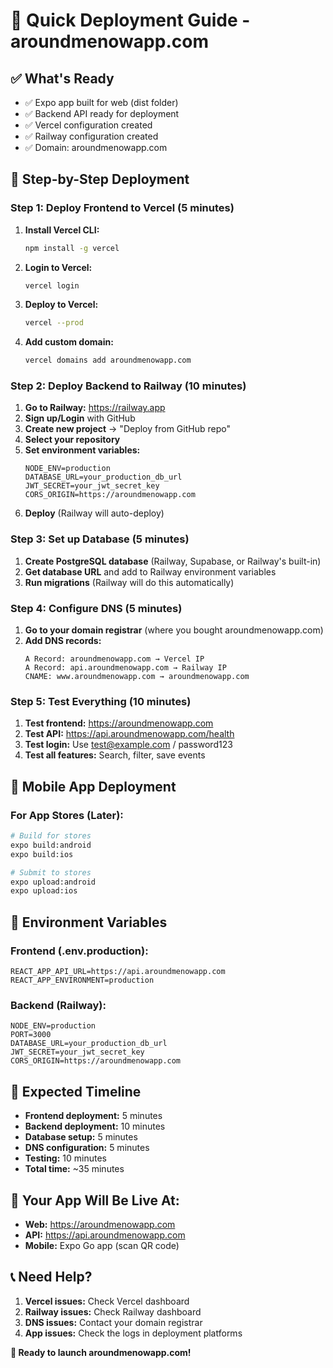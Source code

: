 # 🚀 Quick Deployment Guide - aroundmenowapp.com

## ✅ **What's Ready**
- ✅ Expo app built for web (dist folder)
- ✅ Backend API ready for deployment
- ✅ Vercel configuration created
- ✅ Railway configuration created
- ✅ Domain: aroundmenowapp.com

## 🚀 **Step-by-Step Deployment**

### **Step 1: Deploy Frontend to Vercel (5 minutes)**

1. **Install Vercel CLI:**
   ```bash
   npm install -g vercel
   ```

2. **Login to Vercel:**
   ```bash
   vercel login
   ```

3. **Deploy to Vercel:**
   ```bash
   vercel --prod
   ```

4. **Add custom domain:**
   ```bash
   vercel domains add aroundmenowapp.com
   ```

### **Step 2: Deploy Backend to Railway (10 minutes)**

1. **Go to Railway:** https://railway.app
2. **Sign up/Login** with GitHub
3. **Create new project** → "Deploy from GitHub repo"
4. **Select your repository**
5. **Set environment variables:**
   ```
   NODE_ENV=production
   DATABASE_URL=your_production_db_url
   JWT_SECRET=your_jwt_secret_key
   CORS_ORIGIN=https://aroundmenowapp.com
   ```
6. **Deploy** (Railway will auto-deploy)

### **Step 3: Set up Database (5 minutes)**

1. **Create PostgreSQL database** (Railway, Supabase, or Railway's built-in)
2. **Get database URL** and add to Railway environment variables
3. **Run migrations** (Railway will do this automatically)

### **Step 4: Configure DNS (5 minutes)**

1. **Go to your domain registrar** (where you bought aroundmenowapp.com)
2. **Add DNS records:**
   ```
   A Record: aroundmenowapp.com → Vercel IP
   A Record: api.aroundmenowapp.com → Railway IP
   CNAME: www.aroundmenowapp.com → aroundmenowapp.com
   ```

### **Step 5: Test Everything (10 minutes)**

1. **Test frontend:** https://aroundmenowapp.com
2. **Test API:** https://api.aroundmenowapp.com/health
3. **Test login:** Use test@example.com / password123
4. **Test all features:** Search, filter, save events

## 📱 **Mobile App Deployment**

### **For App Stores (Later):**
```bash
# Build for stores
expo build:android
expo build:ios

# Submit to stores
expo upload:android
expo upload:ios
```

## 🔧 **Environment Variables**

### **Frontend (.env.production):**
```env
REACT_APP_API_URL=https://api.aroundmenowapp.com
REACT_APP_ENVIRONMENT=production
```

### **Backend (Railway):**
```env
NODE_ENV=production
PORT=3000
DATABASE_URL=your_production_db_url
JWT_SECRET=your_jwt_secret_key
CORS_ORIGIN=https://aroundmenowapp.com
```

## 🎯 **Expected Timeline**

- **Frontend deployment:** 5 minutes
- **Backend deployment:** 10 minutes
- **Database setup:** 5 minutes
- **DNS configuration:** 5 minutes
- **Testing:** 10 minutes
- **Total time:** ~35 minutes

## 🎉 **Your App Will Be Live At:**

- **Web:** https://aroundmenowapp.com
- **API:** https://api.aroundmenowapp.com
- **Mobile:** Expo Go app (scan QR code)

## 📞 **Need Help?**

1. **Vercel issues:** Check Vercel dashboard
2. **Railway issues:** Check Railway dashboard
3. **DNS issues:** Contact your domain registrar
4. **App issues:** Check the logs in deployment platforms

**🚀 Ready to launch aroundmenowapp.com!** 